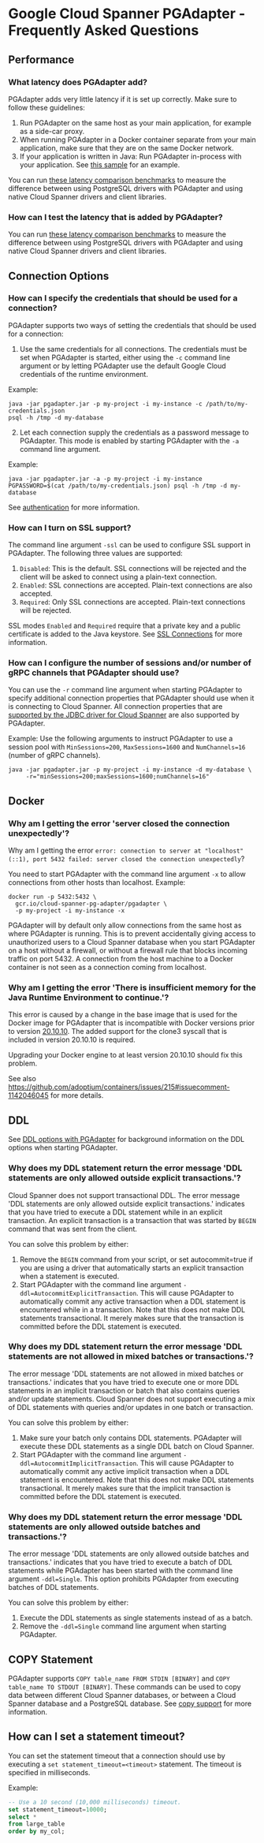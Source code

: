 # Google Cloud Spanner PGAdapter - Frequently Asked Questions

## Performance

### What latency does PGAdapter add?
PGAdapter adds very little latency if it is set up correctly. Make sure to follow these guidelines:
1. Run PGAdapter on the same host as your main application, for example as a side-car proxy.
2. When running PGAdapter in a Docker container separate from your main application, make sure that they are on the same Docker network.
3. If your application is written in Java: Run PGAdapter in-process with your application. See [this sample](../samples/java/jdbc/README.md) for an example.

You can run [these latency comparison benchmarks](../benchmarks/latency-comparison/README.md) to measure
the difference between using PostgreSQL drivers with PGAdapter and using native Cloud Spanner drivers
and client libraries.

### How can I test the latency that is added by PGAdapter?
You can run [these latency comparison benchmarks](../benchmarks/latency-comparison/README.md) to measure
the difference between using PostgreSQL drivers with PGAdapter and using native Cloud Spanner drivers
and client libraries.

## Connection Options

### How can I specify the credentials that should be used for a connection?
PGAdapter supports two ways of setting the credentials that should be used for a connection:
1. Use the same credentials for all connections. The credentials must be set when PGAdapter is started,
   either using the `-c` command line argument or by letting PGAdapter use the default Google Cloud
   credentials of the runtime environment.

Example:
```shell
java -jar pgadapter.jar -p my-project -i my-instance -c /path/to/my-credentials.json
psql -h /tmp -d my-database
```

2. Let each connection supply the credentials as a password message to PGAdapter. This mode is enabled
   by starting PGAdapter with the `-a` command line argument.

Example:
```shell
java -jar pgadapter.jar -a -p my-project -i my-instance
PGPASSWORD=$(cat /path/to/my-credentials.json) psql -h /tmp -d my-database
```

See [authentication](authentication.md) for more information.

### How can I turn on SSL support?
The command line argument `-ssl` can be used to configure SSL support in PGAdapter. The following
three values are supported:
1. `Disabled`: This is the default. SSL connections will be rejected and the client will be asked to
   connect using a plain-text connection.
2. `Enabled`: SSL connections are accepted. Plain-text connections are also accepted.
3. `Required`: Only SSL connections are accepted. Plain-text connections will be rejected.

SSL modes `Enabled` and `Required` require that a private key and a public certificate is added to
the Java keystore. See [SSL Connections](ssl.md) for more information.

### How can I configure the number of sessions and/or number of gRPC channels that PGAdapter should use?
You can use the `-r` command line argument when starting PGAdapter to specify additional connection
properties that PGAdapter should use when it is connecting to Cloud Spanner. All connection properties
that are [supported by the JDBC driver for Cloud Spanner](https://github.com/googleapis/java-spanner-jdbc#connection-url-properties)
are also supported by PGAdapter.

Example: Use the following arguments to instruct PGAdapter to use a session pool with
`MinSessions=200`, `MaxSessions=1600` and `NumChannels=16` (number of gRPC channels).

```shell
java -jar pgadapter.jar -p my-project -i my-instance -d my-database \
     -r="minSessions=200;maxSessions=1600;numChannels=16"
```

## Docker

### Why am I getting the error 'server closed the connection unexpectedly'?
Why am I getting the error `error: connection to server at "localhost" (::1), port 5432 failed: server closed the connection unexpectedly`?

You need to start PGAdapter with the command line argument `-x` to allow connections from other hosts
than localhost. Example:

```shell
docker run -p 5432:5432 \
  gcr.io/cloud-spanner-pg-adapter/pgadapter \
  -p my-project -i my-instance -x
```

PGAdapter will by default only allow connections from the same host as where PGAdapter is running.
This is to prevent accidentally giving access to unauthorized users to a Cloud Spanner database when
you start PGAdapter on a host without a firewall, or without a firewall rule that blocks incoming
traffic on port 5432. A connection from the host machine to a Docker container is not seen as a
connection coming from localhost.

### Why am I getting the error 'There is insufficient memory for the Java Runtime Environment to continue.'?
This error is caused by a change in the base image that is used for the Docker image for PGAdapter
that is incompatible with Docker versions prior to version [20.10.10](https://github.com/moby/moby/releases/tag/v20.10.10).
The added support for the clone3 syscall that is included in version 20.10.10 is required.

Upgrading your Docker engine to at least version 20.10.10 should fix this problem.

See also https://github.com/adoptium/containers/issues/215#issuecomment-1142046045 for more details.

## DDL
See [DDL options with PGAdapter](./ddl.md) for background information on the DDL options when starting
PGAdapter.

### Why does my DDL statement return the error message 'DDL statements are only allowed outside explicit transactions.'?
Cloud Spanner does not support transactional DDL. The error message 'DDL statements are only allowed outside explicit transactions.'
indicates that you have tried to execute a DDL statement while in an explicit transaction. An explicit
transaction is a transaction that was started by `BEGIN` command that was sent from the client.

You can solve this problem by either:
1. Remove the `BEGIN` command from your script, or set autocommit=true if you are using a driver that automatically starts an explicit transaction when a statement is executed.
2. Start PGAdapter with the command line argument `-ddl=AutocommitExplicitTransaction`. This will cause PGAdapter to automatically commit any active transaction when a DDL statement is encountered while in a transaction. Note that this does not make DDL statements transactional. It merely makes sure that the transaction is committed before the DDL statement is executed.

### Why does my DDL statement return the error message 'DDL statements are not allowed in mixed batches or transactions.'?
The error message 'DDL statements are not allowed in mixed batches or transactions.' indicates that
you have tried to execute one or more DDL statements in an implicit transaction or batch that also
contains queries and/or update statements. Cloud Spanner does not support executing a mix of DDL
statements with queries and/or updates in one batch or transaction.

You can solve this problem by either:
1. Make sure your batch only contains DDL statements. PGAdapter will execute these DDL statements as a single DDL batch on Cloud Spanner.
2. Start PGAdapter with the command line argument `-ddl=AutocommitImplicitTransaction`. This will cause PGAdapter to automatically commit any active implicit transaction when a DDL statement is encountered. Note that this does not make DDL statements transactional. It merely makes sure that the implicit transaction is committed before the DDL statement is executed. 

### Why does my DDL statement return the error message 'DDL statements are only allowed outside batches and transactions.'?
The error message 'DDL statements are only allowed outside batches and transactions.'  indicates that
you have tried to execute a batch of DDL statements while PGAdapter has been started with the command
line argument `-ddl=Single`. This option prohibits PGAdapter from executing batches of DDL statements.

You can solve this problem by either:
1. Execute the DDL statements as single statements instead of as a batch.
2. Remove the `-ddl=Single` command line argument when starting PGAdapter.

## COPY Statement
PGAdapter supports `COPY table_name FROM STDIN [BINARY]` and `COPY table_name TO STDOUT [BINARY]`.
These commands can be used to copy data between different Cloud Spanner databases, or between a
Cloud Spanner database and a PostgreSQL database. See [copy support](copy.md) for more information.

## How can I set a statement timeout?
You can set the statement timeout that a connection should use by executing a
`set statement_timeout=<timeout>` statement. The timeout is specified in milliseconds.

Example:

```sql
-- Use a 10 second (10,000 milliseconds) timeout.
set statement_timeout=10000;
select *
from large_table
order by my_col;
```

